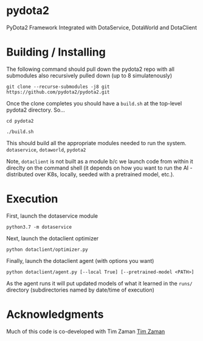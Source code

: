 # pydota2
PyDota2 Framework Integrated with DotaService, DotaWorld and DotaClient

# Building / Installing
The following command should pull down the pydota2 repo with all submodules
also recursively pulled down (up to 8 simulatenously)

`git clone --recurse-submodules -j8 git https://github.com/pydota2/pydota2.git`

Once the clone completes you should have a `build.sh` at the top-level 
pydota2 directory. So...

`cd pydota2`

`./build.sh`

This should build all the appropriate modules needed to run the system.
`dotaservice`, `dotaworld`, `pydota2`

Note, `dotaclient` is not built as a module b/c we launch code from within
it direclty on the command shell (it depends on how you want to run the AI - 
distributed over K8s, locally, seeded with a pretrained model, etc.).

# Execution
First, launch the dotaservice module

`python3.7 -m dotaservice`

Next, launch the dotaclient optimizer

`python dotaclient/optimizer.py`

Finally, launch the dotaclient agent (with options you want)

`python dotaclient/agent.py [--local True] [--pretrained-model <PATH>]`

As the agent runs it will put updated models of what it learned in the 
`runs/` directory (subdirectories named by date/time of execution)

# Acknowledgments
Much of this code is co-developed with Tim Zaman
[Tim Zaman](https://github.com/TimZaman)
